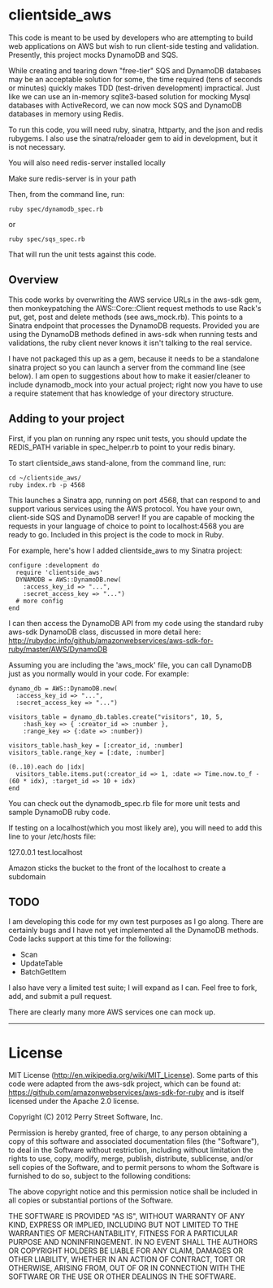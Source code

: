 clientside_aws
===================

This code is meant to be used by developers who are attempting to build web applications on AWS but wish to run client-side testing and validation. Presently, this project mocks DynamoDB and SQS.

While creating and tearing down "free-tier" SQS and DynamoDB databases may be an acceptable solution for some, the time required (tens of seconds or minutes) quickly makes TDD (test-driven development) impractical. Just like we can use an in-memory sqlite3-based solution for mocking Mysql databases with ActiveRecord, we can now  mock SQS and DynamoDB databases in memory using Redis.

To run this code, you will need ruby, sinatra, httparty, and the json and redis rubygems. I also use the sinatra/reloader gem to aid in development, but it is not necessary.

You will also need redis-server installed locally

Make sure redis-server is in your path

Then, from the command line, run:

    ruby spec/dynamodb_spec.rb
or

    ruby spec/sqs_spec.rb

That will run the unit tests against this code.

Overview
--------

This code works by overwriting the AWS service URLs in the aws-sdk gem, then monkeypatching the AWS::Core::Client request methods to use Rack's put, get, post and delete methods (see aws_mock.rb). This points to a Sinatra endpoint that processes the DynamoDB requests. Provided you are using the DynamoDB methods defined in aws-sdk when running tests and validations, the ruby client never knows it isn't talking to the real service.

I have not packaged this up as a gem, because it needs to be a standalone sinatra project so you can launch a server from the command line (see below). I am open to suggestions about how to make it easier/cleaner to include dynamodb_mock into your actual project; right now you have to use a require statement that has knowledge of your directory structure.

Adding to your project
---------------------------

First, if you plan on running any rspec unit tests, you should update the REDIS_PATH variable in spec_helper.rb to point to your redis binary.

To start clientside_aws stand-alone, from the command line, run:

    cd ~/clientside_aws/
    ruby index.rb -p 4568

This launches a Sinatra app, running on port 4568, that can respond to and support various services using the AWS protocol. You have your own, client-side SQS and DynamoDB server! If you are capable of mocking the requests in your language of choice to point to localhost:4568 you are ready to go. Included in this project is the code to mock in Ruby.

For example, here's how I added clientside_aws to my Sinatra project:

    configure :development do
      require 'clientside_aws'  
      DYNAMODB = AWS::DynamoDB.new(
        :access_key_id => "...",
        :secret_access_key => "...")
      # more config
    end

I can then access the DynamoDB API from my code using the standard ruby aws-sdk DynamoDB class, discussed in more detail here:
http://rubydoc.info/github/amazonwebservices/aws-sdk-for-ruby/master/AWS/DynamoDB

Assuming you are including the 'aws_mock' file, you can call DynamoDB just as you normally would in your code. For example:

    dynamo_db = AWS::DynamoDB.new(
      :access_key_id => "...",
      :secret_access_key => "...")

    visitors_table = dynamo_db.tables.create("visitors", 10, 5,
        :hash_key => { :creator_id => :number },
        :range_key => {:date => :number})

    visitors_table.hash_key = [:creator_id, :number]
    visitors_table.range_key = [:date, :number]

    (0..10).each do |idx|      
      visitors_table.items.put(:creator_id => 1, :date => Time.now.to_f - (60 * idx), :target_id => 10 + idx)
    end

You can check out the dynamodb_spec.rb file for more unit tests and sample DynamoDB ruby code.

If testing on a localhost(which you most likely are), you will need to add this line to your /etc/hosts file:

127.0.0.1  test.localhost

Amazon sticks the bucket to the front of the localhost to create a subdomain

TODO
--------------------

I am developing this code for my own test purposes as I go along. There are certainly bugs and I have not yet implemented all the DynamoDB methods. Code lacks support at this time for the following:

* Scan
* UpdateTable
* BatchGetItem

I also have very a limited test suite; I will expand as I can. Feel free to fork, add, and submit a pull request.

There are clearly many more AWS services one can mock up.

* * *

License
=======
MIT License (http://en.wikipedia.org/wiki/MIT_License). Some parts of this code were adapted from the aws-sdk project, which can be found at: https://github.com/amazonwebservices/aws-sdk-for-ruby and is itself licensed under the Apache 2.0 license.

Copyright (C) 2012 Perry Street Software, Inc.

Permission is hereby granted, free of charge, to any person obtaining a copy of this software and associated documentation files (the "Software"), to deal in the Software without restriction, including without limitation the rights to use, copy, modify, merge, publish, distribute, sublicense, and/or sell copies of the Software, and to permit persons to whom the Software is furnished to do so, subject to the following conditions:

The above copyright notice and this permission notice shall be included in all copies or substantial portions of the Software.

THE SOFTWARE IS PROVIDED "AS IS", WITHOUT WARRANTY OF ANY KIND, EXPRESS OR IMPLIED, INCLUDING BUT NOT LIMITED TO THE WARRANTIES OF MERCHANTABILITY, FITNESS FOR A PARTICULAR PURPOSE AND NONINFRINGEMENT. IN NO EVENT SHALL THE AUTHORS OR COPYRIGHT HOLDERS BE LIABLE FOR ANY CLAIM, DAMAGES OR OTHER LIABILITY, WHETHER IN AN ACTION OF CONTRACT, TORT OR OTHERWISE, ARISING FROM, OUT OF OR IN CONNECTION WITH THE SOFTWARE OR THE USE OR OTHER DEALINGS IN THE SOFTWARE.
